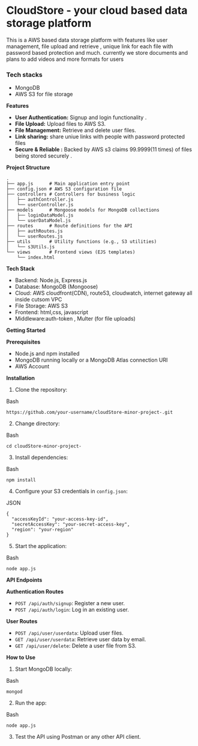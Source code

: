 # CloudStore - your cloud based data storage platform

This is a AWS based data storage platform with features like user management, file upload and retrieve , unique link for each file with password based protection and much. currently we store documents and plans to add videos and more formats for users

### Tech stacks

- MongoDB
- AWS S3 for file storage

**Features**

- **User Authentication:** Signup and login functionality .
- **File Upload:** Upload files to AWS S3.
- **File Management:** Retrieve and delete user files.
- **Link sharing:** share uniue links with people with password protected files
- **Secure & Reliable :** Backed by AWS s3 claims 99.9999(11 times) of files being stored securely .

**Project Structure**

```
.
├── app.js      # Main application entry point
├── config.json # AWS S3 configuration file
├── controllers # Controllers for business logic
│   ├── authController.js
│   └── userController.js
├── models      # Mongoose models for MongoDB collections
│   ├── loginDataModel.js
│   └── userDataModel.js
├── routes      # Route definitions for the API
│   ├── authRoutes.js
│   └── userRoutes.js
├── utils       # Utility functions (e.g., S3 utilities)
│   └── s3Utils.js
└── views       # Frontend views (EJS templates)
    └── index.html

```

**Tech Stack**

- Backend: Node.js, Express.js
- Database: MongoDB (Mongoose)
- Cloud: AWS cloudfront(CDN), route53, cloudwatch, internet gateway all inside cutsom VPC
- File Storage: AWS S3
- Frontend: html,css, javascript
- Middleware:auth-token , Multer (for file uploads)

**Getting Started**

**Prerequisites**

- Node.js and npm installed
- MongoDB running locally or a MongoDB Atlas connection URI
- AWS Account

**Installation**

1.  Clone the repository:

Bash

```
https://github.com/your-username/cloudStore-minor-project-.git

```

2.  Change directory:

Bash

```
cd cloudStore-minor-project-

```

3.  Install dependencies:

Bash

```
npm install

```

4.  Configure your S3 credentials in `config.json`:

JSON

```
{
  "accessKeyId": "your-access-key-id",
  "secretAccessKey": "your-secret-access-key",
  "region": "your-region"
}

```

5.  Start the application:

Bash

```
node app.js

```

**API Endpoints**

**Authentication Routes**

- `POST /api/auth/signup`: Register a new user.
- `POST /api/auth/login`: Log in an existing user.

**User Routes**

- `POST /api/user/userdata`: Upload user files.
- `GET /api/user/userdata`: Retrieve user data by email.
- `GET /api/user/delete`: Delete a user file from S3.

**How to Use**

1.  Start MongoDB locally:

Bash

```
mongod

```

2.  Run the app:

Bash

```
node app.js

```

3.  Test the API using Postman or any other API client.
